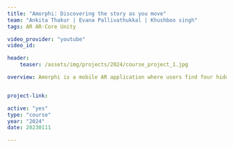 ```yaml
---
title: "Amorphi: Discovering the story as you move"
team: "Ankita Thakur | Evana Pallivathukkal | Khushboo singh"
tags: AR AR-Core Unity

video_provider: "youtube"
video_id:

header:
    teaser: /assets/img/projects/2024/course_project_1.jpg

overview: Amorphi is a mobile AR application where users find four hidden pictures to reveal a story. Each picture uncovers a part of the narrative, encouraging users to explore. Through AR technology, Amorphi offers an interactive storytelling experience combining the world of perceptual art and illusions with technology to offer an accessible storytelling experience. Embark on a journey where discovery leads to revealing the narrative. The seed of this experiment is scalable to various domains of communicative design, education etc.


project-link:

active: "yes"
type: "course"
year: "2024"
date: 20230111

---
```

